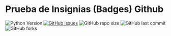 # Prueba de Insignias (Badges) Github

![Python Version](https://img.shields.io/pypi/pyversions/3)
[![GitHub issues](https://img.shields.io/github/issues/rotoapanta/prueba2)](https://github.com/rotoapanta/prueba2/issues)
![GitHub repo size](https://img.shields.io/github/repo-size/rotoapanta/prueba2)
![GitHub last commit](https://img.shields.io/github/last-commit/rotoapanta/prueba2)
![GitHub forks](https://img.shields.io/github/forks/rotoapanta/prueba2?style=plastic)

